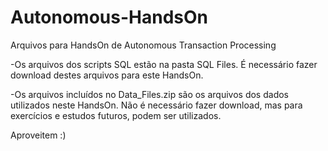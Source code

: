 # Autonomous-HandsOn
Arquivos para HandsOn de Autonomous Transaction Processing


-Os arquivos dos scripts SQL estão na pasta SQL Files. É necessário fazer download destes arquivos para este HandsOn.

-Os arquivos incluídos no Data_Files.zip são os arquivos dos dados utilizados neste HandsOn. Não é necessário fazer download, mas para exercícios e estudos futuros, podem ser utilizados.

Aproveitem :)
